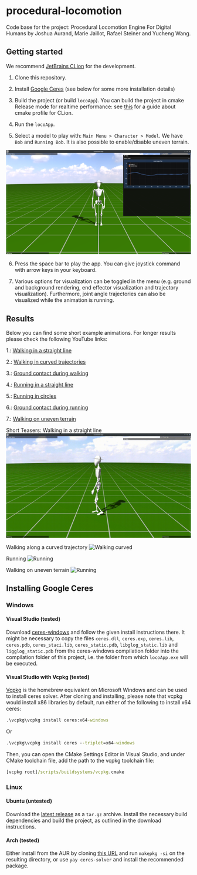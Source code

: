 # procedural-locomotion

Code base for the project: Procedural Locomotion Engine For Digital Humans by Joshua Aurand, Marie Jaillot, Rafael Steiner and Yucheng Wang.

## Getting started

We recommend [JetBrains CLion](https://www.jetbrains.com/clion/) for the development.

1. Clone this repository.

2. Install [Google Ceres](http://ceres-solver.org/installation.html) (see below for some more installation details)

3. Build the project (or build `locoApp`). You can build the project in cmake Release mode for realtime performance:
   see [this](https://www.jetbrains.com/help/clion/cmake-profile.html) for a guide about cmake profile for CLion.

4. Run the `locoApp`.

5. Select a model to play with: `Main Menu > Character > Model`. We have `Bob` and `Running Bob`. It is also possible to enable/disable uneven terrain.

![Screen](img/screen.png)

6. Press the space bar to play the app. You can give joystick command with arrow keys in your keyboard. 

7. Various options for visualization can be toggled in the menu (e.g. ground and background rendering, end effector visualization and trajectory visualization). Furthermore, joint angle trajectories can also be visualized while the animation is running.

## Results
Below you can find some short example animations. For longer results please check the following YouTube links:

1.: [Walking in a straight line](https://youtu.be/lE1QAzytZAg)

2.: [Walking in curved trajectories](https://youtu.be/Vk_BAQI2JFY)

3.: [Ground contact during walking](https://youtu.be/HAGy27ytCcU)

4.: [Running in a straight line](https://youtu.be/wuxlmLcAM5g)

5.: [Running in circles](https://youtu.be/MrA2kK1h9zs)

6.: [Ground contact during running](https://youtu.be/EMpoPjnVFtY)

7.: [Walking on uneven terrain](https://youtu.be/ugNw3Sk76Kc)


Short Teasers:
Walking in a straight line
![Walking straight](img/walking_straight.gif)


Walking along a curved trajectory
![Walking curved](img/walking_curve.gif)

Running
![Running](img/running.gif)

Walking on uneven terrain
![Running](img/walking_uneven.gif)

## Installing Google Ceres

### Windows
#### Visual Studio (tested)
Download [ceres-windows](https://github.com/tbennun/ceres-windows) and follow the given install instructions there.
It might be necessary to copy the files `ceres.dll`, `ceres.exp`, `ceres.lib`, `ceres.pdb`, `ceres_staci.lib`,
`ceres_static.pdb`, `libglog_static.lib` and `ligglog_static.pdb` from the ceres-windows compilation folder into the 
compilation folder of this project, i.e. the folder from which `locoApp.exe` will be executed.

#### Visual Studio with Vcpkg (tested)
[Vcpkg](https://github.com/microsoft/vcpkg) is the homebrew equivalent on Microsoft Windows and can be used to install ceres solver.
After cloning and installing, please note that vcpkg would install x86 libraries by default, run either of the following to install x64 ceres:


```cmd
.\vcpkg\vcpkg install ceres:x64-windows
```

Or

```cmd
.\vcpkg\vcpkg install ceres --triplet=x64-windows
```
Then, you can open the CMake Settings Editor in Visual Studio, and under CMake toolchain file, add the path to the vcpkg toolchain file:
```cmd
[vcpkg root]/scripts/buildsystems/vcpkg.cmake
```
### Linux

#### Ubuntu (untested)
Download the [latest release](http://ceres-solver.org/installation.html) as a `tar.gz` archive.
Install the necessary build dependencies and build the project, as outlined in the download instructions.


#### Arch (tested)
Either install from the AUR by cloning [this URL](https://aur.archlinux.org/ceres-solver-git.git) and run `makepkg -si` on the 
resulting directory, or use `yay ceres-solver` and install the recommended package.


